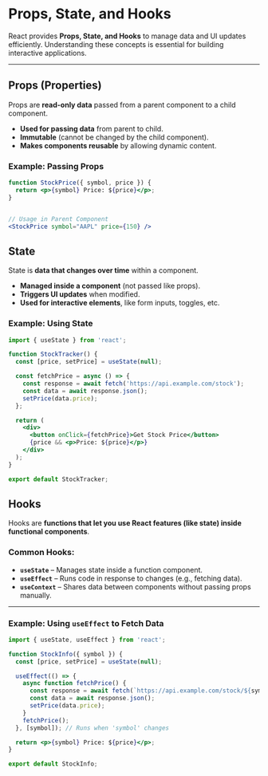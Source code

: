 # Props, State, and Hooks

React provides **Props, State, and Hooks** to manage data and UI updates efficiently. Understanding these concepts is essential for building interactive applications.

---

## Props (Properties)

Props are **read-only data** passed from a parent component to a child component.

- **Used for passing data** from parent to child.
- **Immutable** (cannot be changed by the child component).
- **Makes components reusable** by allowing dynamic content.

### Example: Passing Props

```jsx
function StockPrice({ symbol, price }) {
  return <p>{symbol} Price: ${price}</p>;
}


// Usage in Parent Component
<StockPrice symbol="AAPL" price={150} />
```

## State

State is **data that changes over time** within a component.

- **Managed inside a component** (not passed like props).
- **Triggers UI updates** when modified.
- **Used for interactive elements**, like form inputs, toggles, etc.

### Example: Using State

```jsx
import { useState } from 'react';

function StockTracker() {
  const [price, setPrice] = useState(null);

  const fetchPrice = async () => {
    const response = await fetch('https://api.example.com/stock');
    const data = await response.json();
    setPrice(data.price);
  };

  return (
    <div>
      <button onClick={fetchPrice}>Get Stock Price</button>
      {price && <p>Price: ${price}</p>}
    </div>
  );
}

export default StockTracker;
```

## Hooks

Hooks are **functions that let you use React features (like state) inside functional components**.

### Common Hooks:

- **`useState`** – Manages state inside a function component.  
- **`useEffect`** – Runs code in response to changes (e.g., fetching data).  
- **`useContext`** – Shares data between components without passing props manually.  

---

### Example: Using `useEffect` to Fetch Data

```jsx
import { useState, useEffect } from 'react';

function StockInfo({ symbol }) {
  const [price, setPrice] = useState(null);

  useEffect(() => {
    async function fetchPrice() {
      const response = await fetch(`https://api.example.com/stock/${symbol}`);
      const data = await response.json();
      setPrice(data.price);
    }
    fetchPrice();
  }, [symbol]); // Runs when 'symbol' changes

  return <p>{symbol} Price: ${price}</p>;
}

export default StockInfo;
```

